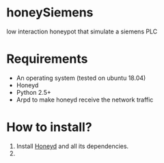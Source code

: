 # honeySiemens
low interaction honeypot that simulate a siemens PLC 

# Requirements 
- An operating system (tested on ubuntu 18.04)
- Honeyd 
- Python 2.5+
- Arpd to make honeyd receive the network traffic 

# How to install?
1. Install [Honeyd](https://github.com/DataSoft/Honeyd) and all its dependencies.
2. 
